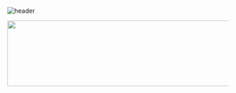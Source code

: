 ![header](https://capsule-render.vercel.app/api?type=blur&color=timeAuto&height=300&section=header&text=ssxbin🐣&fontSize=50)

<a href="https://www.gitanimals.org/en_US?utm_medium=image&utm_source=ssxbin&utm_content=line">
  <img
    src="https://render.gitanimals.org/lines/ssxbin?pet-id=757853179700787449"
    width="600"
    height="150"
  />
</a>
  
